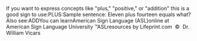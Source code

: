 If you want to express concepts like "plus," "positive," or 
"addition" this is a good sign to use:PLUS:Sample sentence:
Eleven plus fourteen equals what?Also see:ADDYou can learnAmerican Sign Language (ASL)online at American Sign Language University ™ASLresources by Lifeprint.com  ©  Dr. William Vicars